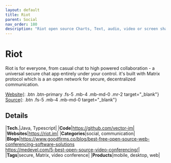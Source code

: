 ```yaml
---
layout: default
title: Riot
parent: Social
nav_order: 180
description: "Riot open source Charts, Text, audio, video or screen share"
---
```


# Riot

Riot is for everyone, from casual chat to high powered collaboration - a universal secure chat app entirely under your control.
 it's built with Matrix protocol which is a an open network for secure, decentralized communication.

[Website](https://about.riot.im/){: .btn .btn-primary .fs-5 .mb-4 .mb-md-0 .mr-2 target="_blank"} 
[Source](https://github.com/vector-im){: .btn .fs-5 .mb-4 .mb-md-0 target="_blank"}

## Details

|**Tech.**|Java, Typescript|
|**Code**|https://github.com/vector-im|
|**Websites**|https://riot.im|
|**Categories**|social, communication|
|**Blogs**|https://www.goodfirms.co/blog/best-free-open-source-web-conferencing-software-solutions<br/>https://medevel.com/5-best-open-source-video-conferencing/|
|**Tags**|secure, Matrix, video conference|
|**Products**|mobile, desktop, web|
